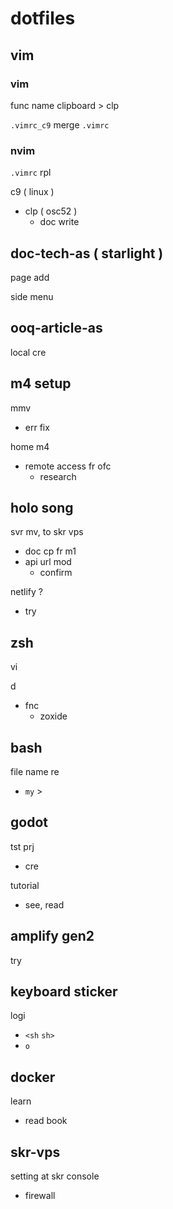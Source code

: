 
# dotfiles


## vim

### vim

func name clipboard > clp

`.vimrc_c9` merge `.vimrc`


### nvim

`.vimrc` rpl

c9 ( linux )
- clp ( osc52 )
  - doc write


## doc-tech-as ( starlight )

page add

side menu


## ooq-article-as

local cre


## m4 setup

mmv
- err fix

home m4
- remote access fr ofc
  - research


## holo song

svr mv, to skr vps
- doc cp fr m1
- api url mod
  - confirm

netlify ?
- try


## zsh

vi

d
- fnc
  - zoxide


## bash

file name re
- `my` > ` `


## godot

tst prj
- cre

tutorial
- see, read


## amplify gen2

try


## keyboard sticker

logi
- `<sh` `sh>`
- `o`


## docker

learn
- read book


## skr-vps

setting at skr console
- firewall


